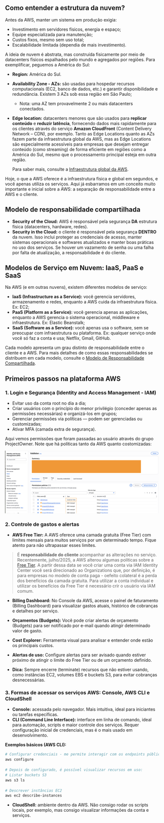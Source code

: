 ## Como entender a estrutura da nuvem?

Antes da AWS, manter um sistema em produção exigia:

- Investimento em servidores físicos, energia e espaço;
- Equipe especializada para manutenção;
- Custos fixos, mesmo sem uso total;
- Escalabilidade limitada (dependia de mais investimento).

A ideia de nuvem é abstrata, mas construída fisicamente por meio de datacenters físicos espalhados pelo mundo e agregados por regiões. Para exemplificar, peguemos a América do Sul:

- **Region:** América do Sul.
- **Availability Zone - AZs:** são usadas para hospedar recursos computacionais (EC2, banco de dados, etc.) e garantir disponibilidade e redundância. Existem 3 AZs sob essa região em São Paulo;
    * Nota: uma AZ tem provavelmente 2 ou mais datacenters conectados.

- **Edge location:** datacenters menores que são usados para **replicar conteúdo** e **reduzir latência**, fornecendo dados mais rapidamente para os clientes através do serviço **Amazon CloudFront** (Content Delivery Network – CDN), por exemplo. Tanto as Edge Locations quanto as AZs fazem parte da infraestrutura global da AWS, mas as Edge Locations são especialmente acessíveis para empresas que desejam entregar conteúdo (como streaming) de forma eficiente em regiões como a América do Sul, mesmo que o processamento principal esteja em outra região.

    Para saber mais, consulte a [Infraestrutura global da AWS](https://aws.amazon.com/about-aws/global-infrastructure/).

Hoje, o que a AWS oferece é a infraestrutura física e global em segundos, e você apenas utiliza os serviços. Aqui já esbarramos em um conceito muito importante e inicial sobre a AWS: a separação de responsabilidade entre a AWS e o cliente.

## Modelo de responsabilidade compartilhada

- **Security of the Cloud:** AWS é responsável pela segurança **DA** estrutura física (datacenters, hardware, redes).
- **Security in the Cloud:** o cliente é responsável pela segurança **DENTRO** da nuvem. Isso inclui proteger as credenciais de acesso, manter sistemas operacionais e softwares atualizados e manter boas práticas no uso dos serviços. Se houver um vazamento de senha ou uma falha por falta de atualização, a responsabilidade é do cliente.

## Modelos de Serviço em Nuvem: IaaS, PaaS e SaaS

Na AWS (e em outras nuvens), existem diferentes modelos de serviço:

- **IaaS (Infrastructure as a Service):** você gerencia servidores, armazenamento e redes, enquanto a AWS cuida da infraestrutura física. Ex: EC2;
- **PaaS (Platform as a Service):** você gerencia apenas as aplicações, enquanto a AWS gerencia o sistema operacional, middleware e infraestrutura. Ex: Elastic Beanstalk;
- **SaaS (Software as a Service):** você apenas usa o software, sem se preocupar com infraestrutura ou plataforma. Ex: qualquer serviço onde você só faz a conta e usa; Netflix, Gmail, GitHub.

Cada modelo apresenta um grau distinto de responsabilidade entre o cliente e a AWS. Para mais detalhes de como essas responsabilidades se distribuem em cada modelo, consulte o [Modelo de Responsabilidade Compartilhada](https://docs.aws.amazon.com/prescriptive-guidance/latest/strategy-accelerating-security-maturity/understanding-the-security-scope.html).

## Primeiros passos na plataforma AWS

### 1. Login e Segurança (Identity and Access Management - IAM)

- Evitar uso da conta root no dia a dia;
- Criar usuários com o princípio do menor privilégio (conceder apenas as permissões necessárias) e organizá-los em grupos;
- Gerenciar permissões via políticas — podem ser gerenciadas ou customizadas;
- Ativar MFA (camada extra de segurança).

Aqui vemos permissões que foram passadas ao usuário através do grupo ProjectOwner. Note que há políticas tanto da AWS quanto costomizadas:

![alt text](./images/policiesValdielenUser.png)


### 2. Controle de gastos e alertas

- **AWS Free Tier:** A AWS oferece uma camada gratuita (Free Tier) com limites mensais para muitos serviços por um determinado tempo. Fique atento para não ultrapassar esses limites.

> É **responsabilidade do cliente** acompanhar as alterações no serviço. Recentemente, julho/2025, a AWS alterou algumas políticas sobre a [Free Tier](https://aws.amazon.com/pt/free/terms/). A partir dessa data se você criar uma conta via IAM Identity Center você será direcionado ao Organizations que, por definição, é para empresas no modelo de conta paga - oefeito colateral é a perda dos benefícios da camada gratuita. Para utilizar a conta individual e utilizar os benefícios da Free Tier é necessário crir o usuário via IAM comum.


- **Billing Dashboard:** No Console da AWS, acesse o painel de faturamento (Billing Dashboard) para visualizar gastos atuais, histórico de cobranças e detalhes por serviço.

- **Orçamentos (Budgets):** Você pode criar alertas de orçamento (Budgets) para ser notificado por e-mail quando atingir determinado valor de gasto.

- **Cost Explorer:** Ferramenta visual para analisar e entender onde estão os principais custos.

- **Alertas de uso:** Configure alertas para ser avisado quando estiver próximo de atingir o limite do Free Tier ou de um orçamento definido.

- **Dica:** Sempre encerre (terminate) recursos que não estiver usando, como instâncias EC2, volumes EBS e buckets S3, para evitar cobranças desnecessárias.

### 3. Formas de acessar os serviços AWS: Console, AWS CLI e CloudShell

- **Console:** acessada pelo navegador. Mais intuitiva, ideal para iniciantes ou tarefas específicas.
- **CLI (Command Line Interface):** interface em linha de comando, ideal para automação, scripts e maior controle dos serviços. Requer configuração inicial de credenciais, mas é o mais usado em desenvolvimento.

**Exemplos básicos (AWS CLI):**

```bash
# Configurar credenciais - me permite interagir com os endpoints públicos da AWS. É preciso gerar uma access Key no usuário via IAM e inserir nos campos correspondentes depois de rodar o comando abaixo:
aws configure

# Depois de configurado, é possível visualizar recursos em uso:
# Listar buckets S3
aws s3 ls

# Descrever instâncias EC2
aws ec2 describe-instances
```

- **CloudShell:** ambiente dentro da AWS. Não consigo rodar os scripts locais, por exemplo, mas consigo visualizar informações da conta e serviços.

